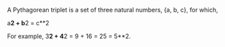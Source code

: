 A Pythagorean triplet is a set of three natural numbers, {a, b, c}, for which,

a**2 + b**2 = c**2

For example, 3**2 + 4**2 = 9 + 16 = 25 = 5**2.
